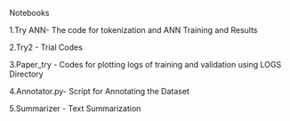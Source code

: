 Notebooks

1.Try ANN- The code for tokenization and ANN Training and Results

2.Try2 -  Trial Codes

3.Paper_try - Codes for plotting logs of training and validation using LOGS Directory

4.Annotator.py- Script for Annotating the Dataset 

5.Summarizer -  Text Summarization 
